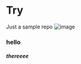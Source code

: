 # Try
Just a sample repo
![image](https://user-images.githubusercontent.com/109277459/229839279-3b4bd4eb-cafe-4b9f-aad5-eb655a0b1fa0.png)
### hello ###
##### thereeee ####